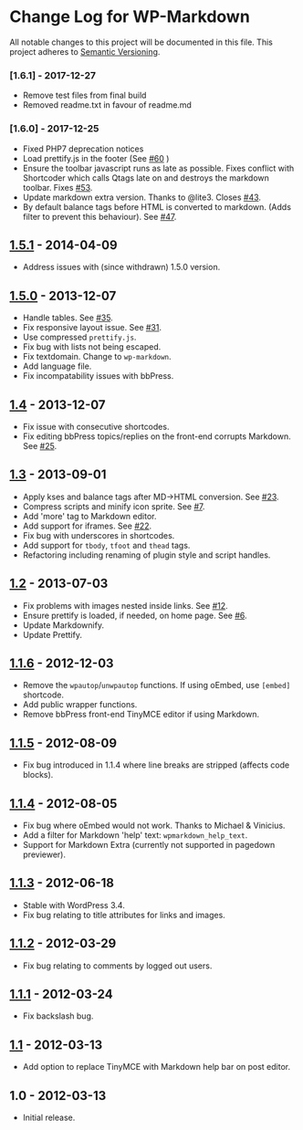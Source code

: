 # Change Log for WP-Markdown

All notable changes to this project will be documented in this file.
This project adheres to [Semantic Versioning](http://semver.org/).

### [1.6.1] - 2017-12-27

* Remove test files from final build
* Removed readme.txt in favour of readme.md

### [1.6.0] - 2017-12-25

* Fixed PHP7 deprecation notices
* Load prettify.js in the footer (See [#60](https://github.com/stephenharris/WP-MarkDown/pull/60/) )
* Ensure the toolbar javascript runs as late as possible. Fixes conflict with Shortcoder which calls Qtags late on and destroys the markdown toolbar. Fixes [#53](https://github.com/stephenharris/WP-MarkDown/pull/53/).
* Update markdown extra version. Thanks to @lite3. Closes [#43](https://github.com/stephenharris/WP-MarkDown/pull/43/).
* By default balance tags before HTML is converted to markdown. (Adds filter to prevent this behaviour). See [#47](https://github.com/stephenharris/WP-MarkDown/pull/47/).


## [1.5.1] - 2014-04-09
* Address issues with (since withdrawn) 1.5.0 version.

## [1.5.0] - 2013-12-07
* Handle tables. See [#35].
* Fix responsive layout issue. See [#31].
* Use compressed `prettify.js`.
* Fix bug with lists not being escaped.
* Fix textdomain. Change to `wp-markdown`.
* Add language file.
* Fix incompatability issues with bbPress.

## [1.4] - 2013-12-07
* Fix issue with consecutive shortcodes.
* Fix editing bbPress topics/replies on the front-end corrupts Markdown. See [#25].

## [1.3] - 2013-09-01
* Apply kses and balance tags after MD->HTML conversion. See [#23].
* Compress scripts and minify icon sprite. See [#7].
* Add 'more' tag to Markdown editor.
* Add support for iframes. See [#22].
* Fix bug with underscores in shortcodes.
* Add support for `tbody`, `tfoot` and `thead` tags.
* Refactoring including renaming of plugin style and script handles.

## [1.2] - 2013-07-03
* Fix problems with images nested inside links. See [#12].
* Ensure prettify is loaded, if needed, on home page. See [#6].
* Update Markdownify.
* Update Prettify.

## [1.1.6] - 2012-12-03

* Remove the `wpautop`/`unwpautop` functions. If using oEmbed, use `[embed]` shortcode.
* Add public wrapper functions.
* Remove bbPress front-end TinyMCE editor if using Markdown.

## [1.1.5] - 2012-08-09
* Fix bug introduced in 1.1.4 where line breaks are stripped (affects code blocks).

## [1.1.4] - 2012-08-05
* Fix bug where oEmbed would not work. Thanks to Michael & Vinicius.
* Add a filter for Markdown 'help' text: `wpmarkdown_help_text`.
* Support for Markdown Extra (currently not supported in pagedown previewer).

## [1.1.3] - 2012-06-18
* Stable with WordPress 3.4.
* Fix bug relating to title attributes for links and images.

## [1.1.2] - 2012-03-29
* Fix bug relating to comments by logged out users.

## [1.1.1] - 2012-03-24
* Fix backslash bug.

## [1.1] - 2012-03-13
* Add option to replace TinyMCE with Markdown help bar on post editor.

## 1.0 - 2012-03-13
* Initial release.

[Unreleased]: https://github.com/stephenharris/wp-markdown/compare/1.5.1...HEAD
[1.5.1]: https://github.com/stephenharris/wp-markdown/compare/1.5.0...1.5.1
[1.5.0]: https://github.com/stephenharris/wp-markdown/compare/1.4...1.5.0
[1.4]: https://github.com/stephenharris/wp-markdown/compare/1.3...1.4
[1.3]: https://github.com/stephenharris/wp-markdown/compare/1.2...1.3
[1.2]: https://github.com/stephenharris/wp-markdown/compare/1.1.6...1.2
[1.1.6]: https://github.com/stephenharris/wp-markdown/compare/1.1.5...1.1.6
[1.1.5]: https://github.com/stephenharris/wp-markdown/compare/1.1.4...1.1.5
[1.1.4]: https://github.com/stephenharris/wp-markdown/compare/1.1.3...1.1.4
[1.1.3]: https://github.com/stephenharris/wp-markdown/compare/1.1.2...1.1.3
[1.1.2]: https://github.com/stephenharris/wp-markdown/compare/1.1.1...1.1.2
[1.1.1]: https://github.com/stephenharris/wp-markdown/compare/1.1...1.1.1
[1.1]: https://github.com/stephenharris/wp-markdown/compare/1.0...1.1

[#35]: https://github.com/stephenharris/WP-MarkDown/issues/35
[#31]: https://github.com/stephenharris/WP-MarkDown/issues/31
[#25]: https://github.com/stephenharris/WP-MarkDown/issues/25
[#23]: https://github.com/stephenharris/WP-MarkDown/issues/23
[#22]: https://github.com/stephenharris/WP-MarkDown/issues/22
[#12]: https://github.com/stephenharris/WP-MarkDown/issues/12
[#7]: https://github.com/stephenharris/WP-MarkDown/issues/7
[#6]: https://github.com/stephenharris/WP-MarkDown/issues/6
